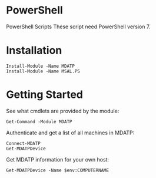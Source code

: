 # PowerShell
PowerShell Scripts
These script need PowerShell version 7.

# Installation
```
Install-Module -Name MDATP
Install-Module -Name MSAL.PS
```

# Getting Started
See what cmdlets are provided by the module:
```
Get-Command -Module MDATP
```

Authenticate and get a list of all machines in MDATP:
```
Connect-MDATP
Get-MDATPDevice
```

Get MDATP information for your own host:
```
Get-MDATPDevice -Name $env:COMPUTERNAME
```


